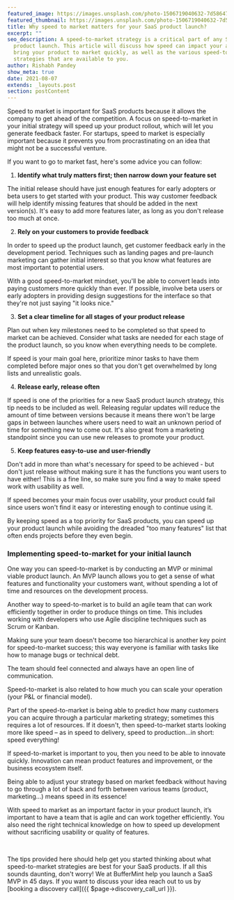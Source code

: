 ```yaml
---
featured_image: https://images.unsplash.com/photo-1506719040632-7d586470c936?ixid=MnwxMjA3fDB8MHxwaG90by1wYWdlfHx8fGVufDB8fHx8&ixlib=rb-1.2.1&auto=format&fit=crop&w=1950&q=80
featured_thumbnail: https://images.unsplash.com/photo-1506719040632-7d586470c936?ixid=MnwxMjA3fDB8MHxwaG90by1wYWdlfHx8fGVufDB8fHx8&ixlib=rb-1.2.1&auto=format&fit=crop&w=487&q=20
title: Why speed to market matters for your SaaS product launch?
excerpt: ""
seo_description: A speed-to-market strategy is a critical part of any SaaS
  product launch. This article will discuss how speed can impact your ability to
  bring your product to market quickly, as well as the various speed-to-market
  strategies that are available to you.
author: Rishabh Pandey
show_meta: true
date: 2021-08-07
extends: _layouts.post
section: postContent
---
```

Speed to market is important for SaaS products because it allows the company to get ahead of the competition. A focus on speed-to-market in your initial strategy will speed up your product rollout, which will let you generate feedback faster. For startups, speed to market is especially important because it prevents you from procrastinating on an idea that might not be a successful venture.

If you want to go to market fast, here's some advice you can follow:

1. **Identify what truly matters first; then narrow down your feature set**

The initial release should have just enough features for early adopters or beta users to get started with your product. This way customer feedback will help identify missing features that should be added in the next version(s). It's easy to add more features later, as long as you don't release too much at once.

2. **Rely on your customers to provide feedback**

In order to speed up the product launch, get customer feedback early in the development period. Techniques such as landing pages and pre-launch marketing can gather initial interest so that you know what features are most important to potential users. 

With a good speed-to-market mindset, you'll be able to convert leads into paying customers more quickly than ever. If possible, involve beta users or early adopters in providing design suggestions for the interface so that they're not just saying "it looks nice."

3. **Set a clear timeline for all stages of your product release**

Plan out when key milestones need to be completed so that speed to market can be achieved. Consider what tasks are needed for each stage of the product launch, so you know when everything needs to be complete. 

If speed is your main goal here, prioritize minor tasks to have them completed before major ones so that you don't get overwhelmed by long lists and unrealistic goals.

4. **Release early, release often**

If speed is one of the priorities for a new SaaS product launch strategy, this tip needs to be included as well. Releasing regular updates will reduce the amount of time between versions because it means there won't be large gaps in between launches where users need to wait an unknown period of time for something new to come out. It's also great from a marketing standpoint since you can use new releases to promote your product.

5. **Keep features easy-to-use and user-friendly**

Don't add in more than what's necessary for speed to be achieved - but don't just release without making sure it has the functions you want users to have either! This is a fine line, so make sure you find a way to make speed work with usability as well. 

If speed becomes your main focus over usability, your product could fail since users won't find it easy or interesting enough to continue using it.

By keeping speed as a top priority for SaaS products, you can speed up your product launch while avoiding the dreaded "too many features" list that often ends projects before they even begin.

### Implementing speed-to-market for your initial launch

One way you can speed-to-market is by conducting an MVP or minimal viable product launch. An MVP launch allows you to get a sense of what features and functionality your customers want, without spending a lot of time and resources on the development process.

Another way to speed-to-market is to build an agile team that can work efficiently together in order to produce things on time. This includes working with developers who use Agile discipline techniques such as Scrum or Kanban. 

Making sure your team doesn't become too hierarchical is another key point for speed-to-market success; this way everyone is familiar with tasks like how to manage bugs or technical debt.

<x-quote>The team should feel connected and always have an open line of communication.</x-quote>

Speed-to-market is also related to how much you can scale your operation (your P&L or financial model). 

Part of the speed-to-market is being able to predict how many customers you can acquire through a particular marketing strategy; sometimes this requires a lot of resources. If it doesn't, then speed-to-market starts looking more like speed – as in speed to delivery, speed to production...in short: speed everything! 

If speed-to-market is important to you, then you need to be able to innovate quickly. Innovation can mean product features and improvement, or the business ecosystem itself. 

Being able to adjust your strategy based on market feedback without having to go through a lot of back and forth between various teams (product, marketing...) means speed in its essence!

With speed to market as an important factor in your product launch, it’s important to have a team that is agile and can work together efficiently. You also need the right technical knowledge on how to speed up development without sacrificing usability or quality of features. 

<br/>

The tips provided here should help get you started thinking about what speed-to-market strategies are best for your SaaS products. If all this sounds daunting, don't worry! We at BufferMint help you launch a SaaS MVP in 45 days. If you want to discuss your idea reach out to us by [booking a discovery call]({{ $page->discovery_call_url }}).